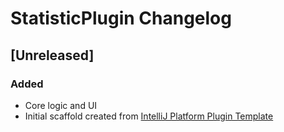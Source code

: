 <!-- Keep a Changelog guide -> https://keepachangelog.com -->

# StatisticPlugin Changelog

## [Unreleased]
### Added
- Core logic and UI
- Initial scaffold created from [IntelliJ Platform Plugin Template](https://github.com/JetBrains/intellij-platform-plugin-template)
